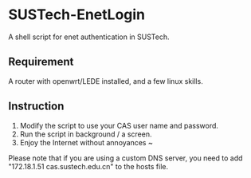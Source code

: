 # SUSTech-EnetLogin
A shell script for enet authentication in SUSTech.

## Requirement
A router with openwrt/LEDE installed, and a few linux skills.

## Instruction
1. Modify the script to use your CAS user name and password.
2. Run the script in background / a screen.
3. Enjoy the Internet without annoyances ~

Please note that if you are using a custom DNS server, you need
to add "172.18.1.51 cas.sustech.edu.cn" to the hosts file.

